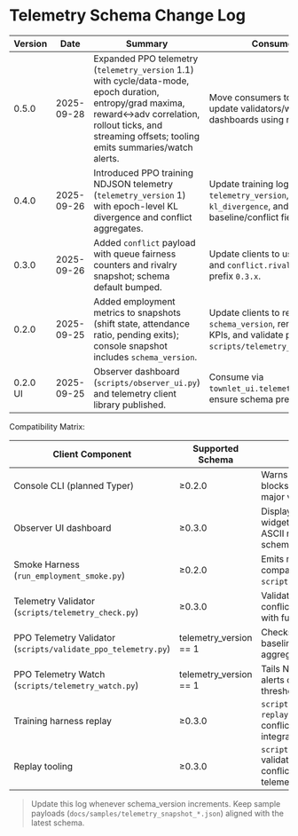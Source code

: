 # Telemetry Schema Change Log

| Version | Date | Summary | Consumer Actions |
| --- | --- | --- | --- |
| 0.5.0 | 2025-09-28 | Expanded PPO telemetry (`telemetry_version` 1.1) with cycle/data-mode, epoch duration, entropy/grad maxima, reward↔adv correlation, rollout ticks, and streaming offsets; tooling emits summaries/watch alerts. | Move consumers to v1.1 schema; update validators/watchers; regenerate dashboards using new fields. |
| 0.4.0 | 2025-09-26 | Introduced PPO training NDJSON telemetry (`telemetry_version` 1) with epoch-level KL divergence and conflict aggregates. | Update training log consumers to read `telemetry_version`, handle `kl_divergence`, and preserve baseline/conflict fields. |
| 0.3.0 | 2025-09-26 | Added `conflict` payload with queue fairness counters and rivalry snapshot; schema default bumped. | Update clients to use `conflict.queues` and `conflict.rivalry`; ensure schema prefix `0.3.x`. |
| 0.2.0 | 2025-09-25 | Added employment metrics to snapshots (shift state, attendance ratio, pending exits); console snapshot includes `schema_version`. | Update clients to respect `schema_version`, render employment KPIs, and validate payloads (use `scripts/telemetry_check.py`). |
| 0.2.0 UI | 2025-09-25 | Observer dashboard (`scripts/observer_ui.py`) and telemetry client library published. | Consume via `townlet_ui.telemetry.TelemetryClient`; ensure schema prefix `0.2.x`. |

Compatibility Matrix:

| Client Component | Supported Schema | Notes |
| --- | --- | --- |
| Console CLI (planned Typer) | ≥0.2.0 | Warns on newer schemas; blocks on unsupported major versions. |
| Observer UI dashboard | ≥0.3.0 | Displays employment widgets, conflict panel, ASCII map; warns on newer schemas. |
| Smoke Harness (`run_employment_smoke.py`) | ≥0.2.0 | Emits metrics payload compatible with `scripts/telemetry_check.py`. |
| Telemetry Validator (`scripts/telemetry_check.py`) | ≥0.3.0 | Validates employment and conflict payloads; extend with future schema entries. |
| PPO Telemetry Validator (`scripts/validate_ppo_telemetry.py`) | telemetry_version == 1 | Checks NDJSON schema, baseline drift, and conflict aggregates. |
| PPO Telemetry Watch (`scripts/telemetry_watch.py`) | telemetry_version == 1 | Tails NDJSON logs and alerts on KL/loss/gradient thresholds. |
| Training harness replay | ≥0.3.0 | `scripts/run_training.py --replay-manifest` verifies conflict batches before PPO integration. |
| Replay tooling | ≥0.3.0 | `scripts/run_replay.py` validates observation conflict features and telemetry samples. |

> Update this log whenever schema_version increments. Keep sample payloads (`docs/samples/telemetry_snapshot_*.json`) aligned with the latest schema.
